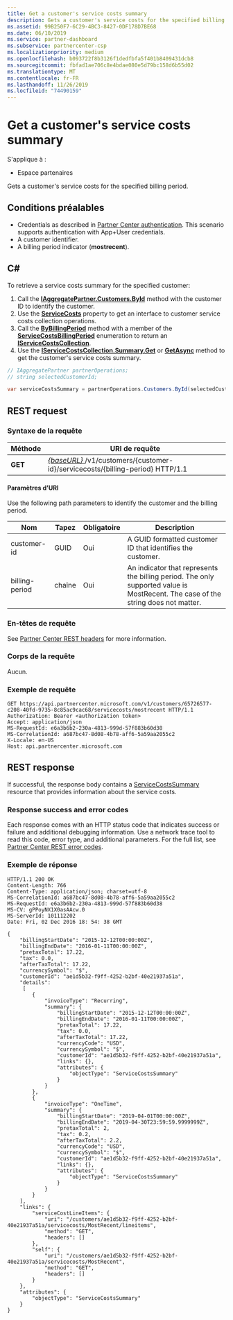```yaml
---
title: Get a customer's service costs summary
description: Gets a customer's service costs for the specified billing period.
ms.assetid: 99B250F7-6C29-4BC3-8427-0DF178D7BE68
ms.date: 06/10/2019
ms.service: partner-dashboard
ms.subservice: partnercenter-csp
ms.localizationpriority: medium
ms.openlocfilehash: b093722f8b3126f1dedfbfa5f401b8409431dcb8
ms.sourcegitcommit: fbfad1ae706c8e4bdae080e5d79bc158d6b55d02
ms.translationtype: MT
ms.contentlocale: fr-FR
ms.lasthandoff: 11/26/2019
ms.locfileid: "74490159"
---
```

# <a name="get-a-customers-service-costs-summary"></a>Get a customer's service costs summary

S'applique à :

- Espace partenaires

Gets a customer's service costs for the specified billing period.

## <a name="prerequisites"></a>Conditions préalables

- Credentials as described in [Partner Center authentication](partner-center-authentication.md). This scenario supports authentication with App+User credentials.
- A customer identifier.
- A billing period indicator (**mostrecent**).

## <a name="c"></a>C\#

To retrieve a service costs summary for the specified customer:

1. Call the [**IAggregatePartner.Customers.ById**](https://docs.microsoft.com/dotnet/api/microsoft.store.partnercenter.customers.icustomercollection.byid) method with the customer ID to identify the customer.
2. Use the [**ServiceCosts**](https://docs.microsoft.com/dotnet/api/microsoft.store.partnercenter.customers.icustomer.servicecosts) property to get an interface to customer service costs collection operations.
3. Call the [**ByBillingPeriod**](https://docs.microsoft.com/dotnet/api/microsoft.store.partnercenter.customers.servicecosts.icustomerservicecostscollection.bybillingperiod) method with a member of the [**ServiceCostsBillingPeriod**](https://docs.microsoft.com/dotnet/api/microsoft.store.partnercenter.models.servicecosts.servicecostsbillingperiod) enumeration to return an [**IServiceCostsCollection**](https://docs.microsoft.com/dotnet/api/microsoft.store.partnercenter.customers.servicecosts.iservicecostscollection).
4. Use the [**IServiceCostsCollection.Summary.Get**](https://docs.microsoft.com/dotnet/api/microsoft.store.partnercenter.customers.servicecosts.iservicecostsummary.get) or [**GetAsync**](https://docs.microsoft.com/dotnet/api/microsoft.store.partnercenter.customers.servicecosts.iservicecostsummary.getasync) method to get the customer's service costs summary.

``` csharp
// IAggregatePartner partnerOperations;
// string selectedCustomerId;

var serviceCostsSummary = partnerOperations.Customers.ById(selectedCustomerId).ServiceCosts.ByBillingPeriod(ServiceCostsBillingPeriod.MostRecent).Summary.Get();
```

## <a name="rest-request"></a>REST request

### <a name="request-syntax"></a>Syntaxe de la requête

| Méthode  | URI de requête                                                                                                   |
|---------|---------------------------------------------------------------------------------------------------------------|
| **GET** | [ *{baseURL}* ](partner-center-rest-urls.md)/v1/customers/{customer-id}/servicecosts/{billing-period} HTTP/1.1 |

#### <a name="uri-parameters"></a>Paramètres d’URI

Use the following path parameters to identify the customer and the billing period.

| Nom           | Tapez   | Obligatoire | Description                                                                                                                      |
|----------------|--------|----------|----------------------------------------------------------------------------------------------------------------------------------|
| customer-id    | GUID   | Oui      | A GUID formatted customer ID that identifies the customer.                                                                       |
| billing-period | chaîne | Oui      | An indicator that represents the billing period. The only supported value is MostRecent. The case of the string does not matter. |

### <a name="request-headers"></a>En-têtes de requête

See [Partner Center REST headers](headers.md) for more information.

### <a name="request-body"></a>Corps de la requête

Aucun.

### <a name="request-example"></a>Exemple de requête

```http
GET https://api.partnercenter.microsoft.com/v1/customers/65726577-c208-40fd-9735-8c85ac9cac68/servicecosts/mostrecent HTTP/1.1
Authorization: Bearer <authorization token>
Accept: application/json
MS-RequestId: e6a3b6b2-230a-4813-999d-57f883b60d38
MS-CorrelationId: a687bc47-8d08-4b78-aff6-5a59aa2055c2
X-Locale: en-US
Host: api.partnercenter.microsoft.com
```

## <a name="rest-response"></a>REST response

If successful, the response body contains a [ServiceCostsSummary](service-costs-resources.md) resource that provides information about the service costs.

### <a name="response-success-and-error-codes"></a>Response success and error codes

Each response comes with an HTTP status code that indicates success or failure and additional debugging information. Use a network trace tool to read this code, error type, and additional parameters. For the full list, see [Partner Center REST error codes](error-codes.md).

### <a name="response-example"></a>Exemple de réponse

```http
HTTP/1.1 200 OK
Content-Length: 766
Content-Type: application/json; charset=utf-8
MS-CorrelationId: a687bc47-8d08-4b78-aff6-5a59aa2055c2
MS-RequestId: e6a3b6b2-230a-4813-999d-57f883b60d38
MS-CV: gPPoyNX1X0asAAcw.0
MS-ServerId: 101112202
Date: Fri, 02 Dec 2016 18: 54: 38 GMT

{
    "billingStartDate": "2015-12-12T00:00:00Z",
    "billingEndDate": "2016-01-11T00:00:00Z",
    "pretaxTotal": 17.22,
    "tax": 0.0,
    "afterTaxTotal": 17.22,
    "currencySymbol": "$",
    "customerId": "ae1d5b32-f9ff-4252-b2bf-40e21937a51a",
    "details":
     [
        {
            "invoiceType": "Recurring",
            "summary": {
                "billingStartDate": "2015-12-12T00:00:00Z",
                "billingEndDate": "2016-01-11T00:00:00Z",
                "pretaxTotal": 17.22,
                "tax": 0.0,
                "afterTaxTotal": 17.22,
                "currencyCode": "USD",
                "currencySymbol": "$",
                "customerId": "ae1d5b32-f9ff-4252-b2bf-40e21937a51a",
                "links": {},
                "attributes": {
                    "objectType": "ServiceCostsSummary"
                }
            }
        },
        {
            "invoiceType": "OneTime",
            "summary": {
                "billingStartDate": "2019-04-01T00:00:00Z",
                "billingEndDate": "2019-04-30T23:59:59.9999999Z",
                "pretaxTotal": 2,
                "tax": 0.2,
                "afterTaxTotal": 2.2,
                "currencyCode": "USD",
                "currencySymbol": "$",
                "customerId": "ae1d5b32-f9ff-4252-b2bf-40e21937a51a",
                "links": {},
                "attributes": {
                    "objectType": "ServiceCostsSummary"
                }
            }
        }
    ],
    "links": {
        "serviceCostLineItems": {
            "uri": "/customers/ae1d5b32-f9ff-4252-b2bf-40e21937a51a/servicecosts/MostRecent/lineitems",
            "method": "GET",
            "headers": []
        },
        "self": {
            "uri": "/customers/ae1d5b32-f9ff-4252-b2bf-40e21937a51a/servicecosts/MostRecent",
            "method": "GET",
            "headers": []
        }
    },
    "attributes": {
        "objectType": "ServiceCostsSummary"
    }
}
```
